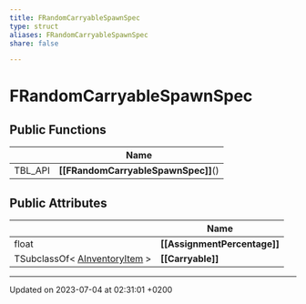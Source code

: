 ```yaml
---
title: FRandomCarryableSpawnSpec
type: struct
aliases: FRandomCarryableSpawnSpec
share: false

---
```


# FRandomCarryableSpawnSpec





## Public Functions

|                | Name           |
| -------------- | -------------- |
| TBL_API | **[[FRandomCarryableSpawnSpec]]**() |

## Public Attributes

|                | Name           |
| -------------- | -------------- |
| float | **[[AssignmentPercentage]]**  |
| TSubclassOf< [AInventoryItem](/docs/SDK/Source/Classes/classAInventoryItem.md) > | **[[Carryable]]**  |

-------------------------------

Updated on 2023-07-04 at 02:31:01 +0200